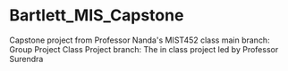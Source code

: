 # Bartlett_MIS_Capstone
Capstone project from Professor Nanda's MIST452 class
main branch: Group Project
Class Project branch: The in class project led by Professor Surendra
